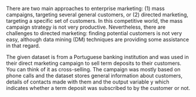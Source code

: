 There are two main approaches to enterprise marketing: (1) mass campaigns, targeting several
general customers, or (2) directed marketing, targeting a specific set of customers. In this competitive
world, the mass campaign strategy is not very productive. Nevertheless, there are challenges to directed
marketing: finding potential customers is not very easy, although data mining (DM) techniques are
providing some assistance in that regard.


The given dataset is from a Portuguese banking institution and was used in their direct marketing
campaign to sell term deposits to their customers. You can think of it as cross-selling. The campaign was
mostly based on phone calls and the dataset stores general information about customers, details of
contacts made with them and the output variable y which indicates whether a term deposit was subscribed
to by the customer or not. 
